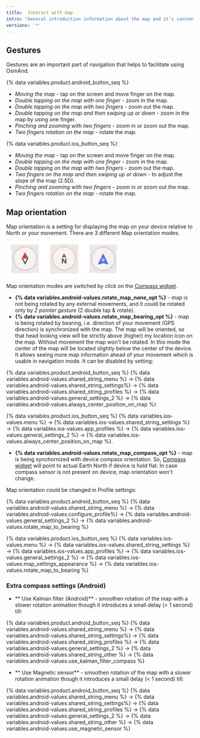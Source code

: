 ```yaml
---
title:  Interact with map
intro: "General introduction information about the map and it’s content. Gestures, map orientation, and compass settings are described"
versions: '*'
---
```


## Gestures

Gestures are an important part of navigation that helps to facilitate using OsmAnd.

{% data variables.product.android_button_seq %}
* *Moving the map* - tap on the screen and move finger on the map.
* *Double tapping on the map with one finger* - zoom in the map.
* *Double tapping on the map with two fingers* - zoom out the map.
* *Double tapping on the map and then swiping up or down* - zoom in the map by using one finger.
* *Pinching  and zooming with two fingers* - zoom in or zoom out the map.  
* *Two fingers rotation on the map* - rotate the map.

{% data variables.product.ios_button_seq %}
* *Moving the map* - tap on the screen and move finger on the map.
* *Double tapping on the map with one finger* - zoom in the map.
* *Double tapping on the map with two fingers* - zoom out the map.
* *Two fingers on the map and then swiping up or down* - to adjust the slope of the map (2.5D).
* *Pinching  and zooming with two fingers* - zoom in or zoom out the map.  
* *Two fingers rotation on the map* - rotate the map.

## Map orientation

Map orientation is a setting for displaying the map on your device relative to North or your movement. There are 3 different Map orientation modes.

![Compass widget](/assets/images/widgets/compass_widget.png)

Map orientation modes are switched by click on the [Compass widget](/osmand/widgets/map-buttons/#compass).
- **{% data variables.android-values.rotate_map_none_opt %}** - map is not being rotated by any external movements, and it could be rotated only by *2 pointer gesture* (2 double tap & rotate).
- **{% data variables.android-values.rotate_map_bearing_opt %}** - map is being rotated by bearing, i.e. direction of your movement (GPS direction) is synchronized with the map. The map will be oriented, so that head looking view will be strictly above (higher) my location icon on the map. Without movement the map won't be rotated. In this mode the center of the map will be located slightly below the center of the device. It allows seeing more map information ahead of your movement which is usable in navigation mode. It can be disabled by setting:

{% data variables.product.android_button_seq %} {% data variables.android-values.shared_string_menu %} → {% data variables.android-values.shared_string_settings%} → {% data variables.android-values.shared_string_profiles %} → {% data variables.android-values.general_settings_2 %} → {% data variables.android-values.always_center_position_on_map %}

{% data variables.product.ios_button_seq %} {% data variables.ios-values.menu %} → {% data variables.ios-values.shared_string_settings %} → {% data variables.ios-values.app_profiles %} → {% data variables.ios-values.general_settings_2 %} → {% data variables.ios-values.always_center_position_on_map %}.

- **{% data variables.android-values.rotate_map_compass_opt %}** - map is being synchornized with device compass orientation. So, [Compass widget](/osmand/widgets/map-buttons/#compass) will point to actual Earth North if device is hold flat. In case compass sensor is not present on device, map orientation won't change.

Map orientation could be changed in Profile settings:

{% data variables.product.android_button_seq %} {% data variables.android-values.shared_string_menu %} → {% data variables.android-values.configure_profile%} → {% data variables.android-values.general_settings_2 %}  → {% data variables.android-values.rotate_map_to_bearing %}

{% data variables.product.ios_button_seq %} {% data variables.ios-values.menu %} → {% data variables.ios-values.shared_string_settings %} → {% data variables.ios-values.app_profiles %} → {% data variables.ios-values.general_settings_2 %} → {% data variables.ios-values.map_settings_appearance %} → {% data variables.ios-values.rotate_map_to_bearing %}

### Extra compass settings (Android)

- ** Use Kalman filter (Android)** - smoothen rotation of the map with a slower rotation animation though it introduces a small delay (< 1 second) till:  

{% data variables.product.android_button_seq %} {% data variables.android-values.shared_string_menu %} → {% data variables.android-values.shared_string_settings%} → {% data variables.android-values.shared_string_profiles %} → {% data variables.android-values.general_settings_2 %} → {% data variables.android-values.shared_string_other %} → {% data variables.android-values.use_kalman_filter_compass %}

- ** Use Magnetic sensor** - smoothen rotation of the map with a slower rotation animation though it introduces a small delay (< 1 second) till:

{% data variables.product.android_button_seq %} {% data variables.android-values.shared_string_menu %} → {% data variables.android-values.shared_string_settings%} → {% data variables.android-values.shared_string_profiles %} → {% data variables.android-values.general_settings_2 %} → {% data variables.android-values.shared_string_other %} → {% data variables.android-values.use_magnetic_sensor %}
